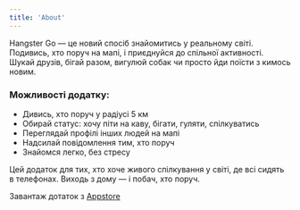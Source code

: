 ```yaml
---
title: 'About'
---
```


<!--
This content will be displayed at the top of the index page.
You can leave this empty if you don’t want to show any content.
-->

Hangster Go — це новий спосіб знайомитись у реальному світі.
Подивись, хто поруч на мапі, і приєднуйся до спільної активності.
Шукай друзів, бігай разом, вигулюй собак чи просто йди поїсти з кимось новим.

### Можливості додатку:
- Дивись, хто поруч у радіусі 5 км
- Обирай статус: хочу піти на каву, бігати, гуляти, спілкуватись
- Переглядай профілі інших людей на мапі
- Надсилай повідомлення тим, хто поруч
- Знайомся легко, без стресу

Цей додаток для тих, хто хоче живого спілкування у світі, де всі сидять в телефонах.
Виходь з дому — і побач, хто поруч.

Завантаж дотаток з [Appstore](https://github.com/the3ash/astro-chiri)
